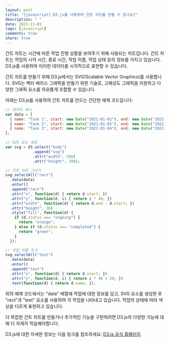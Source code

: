 ```yaml
---
layout: post
title: "[javascript] D3.js를 사용하여 간트 차트를 만들 수 있나요?"
description: " "
date: 2023-11-01
tags: [javascript]
comments: true
share: true
---
```


간트 차트는 시간에 따른 작업 진행 상황을 보여주기 위해 사용되는 차트입니다. 간트 차트는 작업의 시작 시간, 종료 시간, 작업 이름, 작업 상태 등의 정보를 가지고 있습니다. D3.js를 사용하여 이러한 데이터를 시각적으로 표현할 수 있습니다.

간트 차트를 만들기 위해 D3.js에서는 SVG(Scalable Vector Graphics)를 사용합니다. SVG는 벡터 베이스 그래픽을 만들기 위한 기술로, 고해상도 그래픽을 지원하고 다양한 그래픽 요소를 자유롭게 조합할 수 있습니다.

아래는 D3.js를 사용하여 간트 차트를 만드는 간단한 예제 코드입니다:

```javascript
// 데이터 예시
var data = [
  { name: "Task 1", start: new Date("2021-01-01"), end: new Date("2021-01-05"), status: "ongoing" },
  { name: "Task 2", start: new Date("2021-01-02"), end: new Date("2021-01-06"), status: "completed" },
  { name: "Task 3", start: new Date("2021-01-04"), end: new Date("2021-01-08"), status: "ongoing" }
];

// SVG 요소 생성
var svg = d3.select("body")
            .append("svg")
            .attr("width", 500)
            .attr("height", 200);

// 간트 차트 그리기
svg.selectAll("rect")
  .data(data)
  .enter()
  .append("rect")
  .attr("x", function(d) { return d.start; })
  .attr("y", function(d, i) { return i * 40; })
  .attr("width", function(d) { return d.end - d.start; })
  .attr("height", 30)
  .style("fill", function(d) {
    if (d.status === "ongoing") {
      return "orange";
    } else if (d.status === "completed") {
      return "green";
    }
  });

// 작업 이름 추가
svg.selectAll("text")
  .data(data)
  .enter()
  .append("text")
  .attr("x", function(d) { return d.start; })
  .attr("y", function(d, i) { return i * 40 + 20; })
  .text(function(d) { return d.name; });
```

위의 예제 코드에서는 "data" 배열에 작업에 대한 정보를 담고, SVG 요소를 생성한 후 "rect"과 "text" 요소를 사용하여 각 작업을 나타내고 있습니다. 작업의 상태에 따라 색상을 다르게 표현하고 있습니다.

더 복잡한 간트 차트를 만들거나 추가적인 기능을 구현하려면 D3.js의 다양한 기능에 대해 더 자세히 학습해야합니다.

D3.js에 대한 자세한 정보는 다음 링크를 참조하세요: [D3.js 공식 홈페이지](https://d3js.org/)